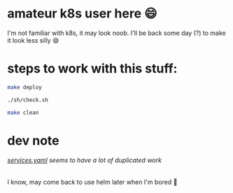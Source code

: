 # amateur k8s user here 😄

I'm not familiar with k8s, it may look noob. I'll be back some day (?) to make it look less silly 😄

# steps to work with this stuff:

```sh
make deploy
```

```sh
./sh/check.sh
```

```sh
make clean
```

# dev note

###### [services.yaml](services.yaml) seems to have a lot of duplicated work

I know, may come back to use helm later when I'm bored 🥲
